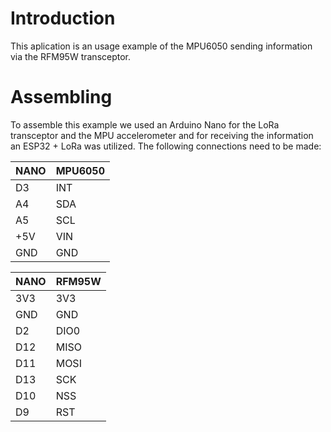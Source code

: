 # Introduction
This aplication is an usage example of the MPU6050 sending information via the RFM95W transceptor.
# Assembling
To assemble this example we used an Arduino Nano for the LoRa transceptor and the MPU accelerometer and for receiving the information an ESP32 + LoRa was utilized.
The following connections need to be made:

NANO  | MPU6050
------|------
D3|INT
A4|SDA
A5|SCL
+5V|VIN
GND|GND

NANO  | RFM95W
------|-------
3V3|3V3
GND|GND
D2|DIO0
D12|MISO
D11|MOSI
D13|SCK
D10|NSS
D9|RST
